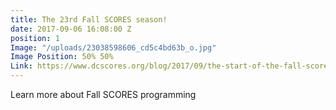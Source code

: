 ```yaml
---
title: The 23rd Fall SCORES season!
date: 2017-09-06 16:08:00 Z
position: 1
Image: "/uploads/23038598606_cd5c4bd63b_o.jpg"
Image Position: 50% 50%
Link: https://www.dcscores.org/blog/2017/09/the-start-of-the-fall-scores-season
---
```


Learn more about Fall SCORES programming